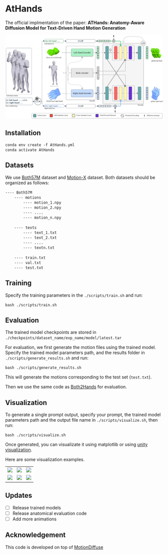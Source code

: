 # AtHands
The official implmentation of the paper: **ATHands: Anatomy-Aware Diffusion Model for Text-Driven Hand Motion Generation**

![](./assets/method.jpg)

## Installation


```shell
conda env create -f AtHands.yml
conda activate AtHands
```

## Datasets
We use [Both57M](https://github.com/Godheritage/BOTH2Hands/tree/main) dataset and [Motion-X](https://github.com/IDEA-Research/Motion-X/tree/main) dataset. Both datasets should be organized as follows:
```
---- Both57M
    ---- motions
        ---- motion_1.npy
        ---- motion_2.npy
        ---- ....
        ---- motion_n.npy

    ---- texts
        ---- text_1.txt
        ---- text_2.txt
        ---- ....
        ---- textn.txt

    ---- train.txt
    ---- val.txt
    ---- test.txt
```

## Training

Specify the training parameters in the `./scripts/train.sh` and run:

```shell
bash ./scripts/train.sh
```

## Evaluation
The trained model checkpoints are stored in `./checkpoints/dataset_name/exp_name/model/latest.tar`

For evaluation, we first generate the motion files using the trained model.
Specify the trained model parameters path, and the results folder in `./scripts/generate_results.sh` and run:

```shell
bash ./scripts/generate_results.sh
```
This will generate the motions corresponding to the test set (`test.txt`).

Then we use the same code as [Both2Hands](https://github.com/Godheritage/BOTH2Hands/blob/main/eval_encoder/eval_warper.py) for evaluation.

## Visualization
To generate a single prompt output, specify your prompt, the trained model parameters path and the output file name in `./scripts/visualize.sh`, then run: 

```shell
bash ./scripts/visualize.sh
```

Once generated, you can visualizate it using matplotlib or using [unity visualization](https://drive.google.com/file/d/1ci0GYSMjg00M5RSywf2K9sIS5fJJ7hc8/view). 

Here are some visualization examples.

<table>
<tr>
    <td><img src="../assets/gen_0.gif" width="100%"/></td>
    <td><img src="../assets/gen_1.gif" width="100%"/></td>
    <td><img src="../assets/gen_2.gif" width="100%"/></td>
</tr>
<tr>
    <td><img src="../assets/gen_3.gif" width="100%"/></td>
    <td><img src="../assets/gen_4.gif" width="100%"/></td>
    <td><img src="../assets/gen_5.gif" width="100%"/></td>
</tr>
</table>

## Updates
- [ ] Release trained models
- [ ] Release anatomical evaluation code
- [ ] Add more animations

## Acknowledgement

This code is developed on top of [MotionDiffuse](https://github.com/mingyuan-zhang/MotionDiffuse)
